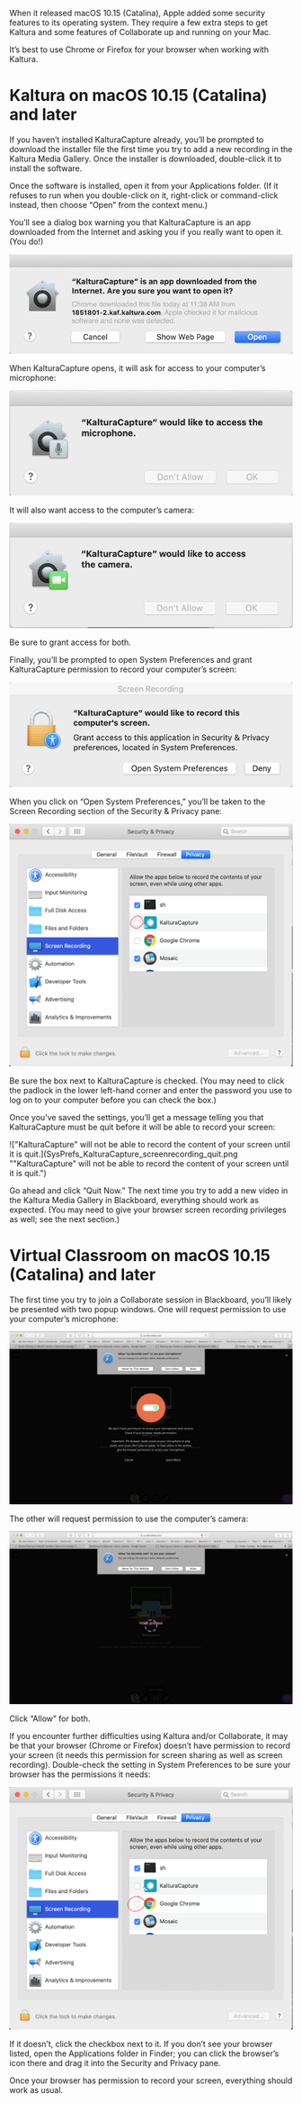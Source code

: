 When it released macOS 10.15 (Catalina), Apple added some security features to its operating system. They require a few extra steps to get Kaltura and some features of Collaborate up and running on your Mac.

It’s best to use Chrome or Firefox for your browser when working with Kaltura.

# Kaltura on macOS 10.15 (Catalina) and later

If you haven’t installed KalturaCapture already, you’ll be prompted to download the installer file the first time you try to add a new recording in the Kaltura Media Gallery. Once the installer is downloaded, double-click it to install the software.

Once the software is installed, open it from your Applications folder. (If it refuses to run when you double-click on it, right-click or command-click instead, then choose “Open” from the context menu.)

You’ll see a dialog box warning you that KalturaCapture is an app downloaded from the Internet and asking you if you really want to open it. (You do!)

![Allow KalturaCapture to open](KalturaCapture_open.png "Allow KalturaCapture to open")

When KalturaCapture opens, it will ask for access to your computer’s microphone:

![Allow KalturaCapture to access microphone](KalturaCapture_microphone.png "Allow KalturaCapture to access microphone")

It will also want access to the computer’s camera:

![Allow KalturaCapture to access camera](KalturaCapture_camera.png "Allow KalturaCapture to access camera")

Be sure to grant access for both.

Finally, you’ll be prompted to open System Preferences and grant KalturaCapture permission to record your computer’s screen:

![Open System Preferences to allow screen recording](KalturaCapture_recordscreen.png "Open System Preferences to allow screen recording")

When you click on “Open System Preferences,” you’ll be taken to the Screen Recording section of the Security & Privacy pane:

![Screen Recording permissions](SysPrefs_SecurityandPrivacy_screenrecording_Kaltura.png "Screen Recording permissions")

Be sure the box next to KalturaCapture is checked. (You may need to click the padlock in the lower left-hand corner and enter the password you use to log on to your computer before you can check the box.)

Once you’ve saved the settings, you’ll get a message telling you that KalturaCapture must be quit before it will be able to record your screen:

!["KalturaCapture" will not be able to record the content of your screen until it is quit.](SysPrefs_KalturaCapture_screenrecording_quit.png ""KalturaCapture" will not be able to record the content of your screen until it is quit.")

Go ahead and click “Quit Now.” The next time you try to add a new video in the Kaltura Media Gallery in Blackboard, everything should work as expected. (You may need to give your browser screen recording privileges as well; see the next section.)

# Virtual Classroom on macOS 10.15 (Catalina) and later

The first time you try to join a Collaborate session in Blackboard, you’ll likely be presented with two popup windows. One will request permission to use your computer’s microphone:

![Allow "us.bbcollab.com" to use your microphone?](Collaborate_microphone.png "Allow microphone use")

The other will request permission to use the computer’s camera:

![Allow "us.bbcollab.com" to use your camera?](Collaborate_camera.png "Allow camera use")

Click “Allow” for both.

If you encounter further difficulties using Kaltura and/or Collaborate, it may be that your browser (Chrome or Firefox) doesn’t have permission to record your screen (it needs this permission for screen sharing as well as screen recording). Double-check the setting in System Preferences to be sure your browser has the permissions it needs:

![Screen recording permission for the browser](SysPrefs_SecurityandPrivacy_screenrecording_Chrome.png "Screen recording permission for the browser")

If it doesn’t, click the checkbox next to it. If you don’t see your browser listed, open the Applications folder in Finder; you can click the browser’s icon there and drag it into the Security and Privacy pane.

Once your browser has permission to record your screen, everything should work as usual.